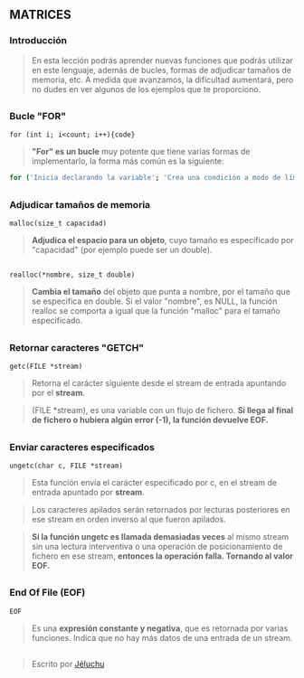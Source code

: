 ## MATRICES
### Introducción
>En esta lección podrás aprender nuevas funciones que podrás utilizar en este lenguaje, además de bucles, formas de adjudicar tamaños de memoria, etc. A medida que avanzamos, la dificultad aumentará, pero no dudes en ver algunos de los ejemplos que te proporciono.
##
### Bucle "FOR"
`for (int i; i<count; i++){code}`  

>**"For" es un bucle** muy potente que tiene varias formas de implementarlo, la forma más común es la siguiente: 
```sh
for ('Inicia declarando la variable'; 'Crea una condición a modo de límite'; 'Incrementa la variable declarada')
```
##
### Adjudicar tamaños de memoria

`malloc(size_t capacidad)`  

>**Adjudica el espacio para un objeto**, cuyo tamaño es especificado por "capacidad" (por ejemplo puede ser un double). 

##


`realloc(*nombre, size_t double)`   

>**Cambia el tamaño** del objeto que punta a nombre, por el tamaño que se especifica en double. Si el valor "nombre", es NULL, la función realloc se comporta a igual que la función "malloc" para el tamaño especificado.

##
### Retornar caracteres "GETCH" 
` getc(FILE *stream) `  

>Retorna el carácter siguiente desde el stream de entrada apuntando por el **stream**.  

>(FILE *stream), es una variable con un flujo de fichero. **Si llega al final de fichero o hubiera algún error (-1), la función devuelve EOF.**

##
### Enviar caracteres especificados
` ungetc(char c, FILE *stream) `  

>Esta función envía el carácter especificado por c, en el stream de entrada apuntado por **stream**.  

>Los caracteres apilados serán retornados por lecturas posteriores en ese stream en orden inverso al que fueron apilados.  

>**Si la función ungetc es llamada demasiadas veces** al mismo stream sin una lectura interventiva o una operación de posicionamiento de fichero en ese stream, **entonces la operación falla. Tornando al valor EOF.**

##
### End Of File (EOF)
`EOF`  
>Es una **expresión constante y negativa**, que es retornada por varias funciones. Indica que no hay más datos de una entrada de un stream.

##
> Escrito por [Jéluchu](https://http://jeluchu.github.io/)


